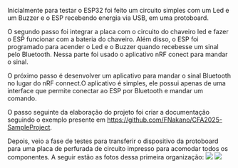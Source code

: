 Inicialmente para testar o ESP32 foi feito um circuito simples com um Led e um Buzzer e o ESP recebendo energia via USB, em uma protoboard. 

O segundo passo foi integrar a placa com o circuito do chaveiro led e fazer o ESP funcionar com a bateria do chaveiro. Além disso, o ESP foi programado para acender o Led e o Buzzer quando recebesse um sinal pelo Bluetooth. Nessa parte foi usado o aplicativo nRF conect para mandar o sinal.

O próximo passo é desenvolver um aplicativo para mandar o sinal Bluetooth no lugar do nRF connect.O aplicativo é simples, ele possui apenas de uma interface que permite conectar ao ESP por Bluetooth e mandar um comando.

O passo seguinte da elaboração do projeto foi criar a documentação seguindo o exemplo presente em https://github.com/FNakano/CFA2025-SampleProject.

Depois, veio a fase de testes para transferir o dispositivo da protoboard para uma placa de perfurada de circuito impresso para acomodar todos os componentes. A seguir estão as fotos dessa primeira organização: 
![](./placaDeBaixo.jpg)
![](./placaDeCima.jpg)
